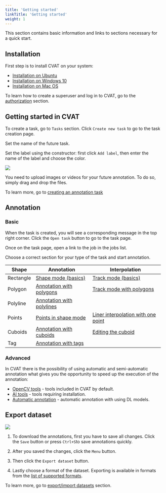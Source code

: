 ```yaml
---
title: 'Getting started'
linkTitle: 'Getting started'
weight: 1
---
```


This section contains basic information and links to sections necessary for a quick start.

## Installation

First step is to install CVAT on your system:

- [Installation on Ubuntu](/docs/administration/basics/installation/#ubuntu-1804-x86_64amd64)
- [Installation on Windows 10](/docs/administration/basics/installation/#windows-10)
- [Installation on Mac OS](/docs/administration/basics/installation/#mac-os-mojave)

To learn how to create a superuser and log in to CVAT,
go to the [authorization](/docs/manual/basics/authorization/) section.

## Getting started in CVAT

To create a task, go to `Tasks` section. Click `Create new task` to go to the task creation page.

Set the name of the future task.

Set the label using the constructor: first click `Add label`, then enter the name of the label and choose the color.

![](/images/create_a_new_task.gif)

You need to upload images or videos for your future annotation. To do so, simply drag and drop the files.

To learn more, go to [creating an annotation task](/docs/manual/basics/creating_an_annotation_task/)

## Annotation

### Basic

When the task is created, you will see a corresponding message in the top right corner.
Click the `Open task` button to go to the task page.

Once on the task page, open a link to the job in the jobs list.

Choose a correct section for your type of the task and start annotation.

| Shape     | Annotation                                                                                 | Interpolation                                                                                                          |
| --------- | ------------------------------------------------------------------------------------------ | ---------------------------------------------------------------------------------------------------------------------- |
| Rectangle | [Shape mode (basics)](/docs/manual/basics/shape-mode-basics/)                              | [Track mode (basics)](/docs/manual/basics/track-mode-basics/)                                                          |
| Polygon   | [Annotation with polygons](/docs/manual/advanced/annotation-with-polygons/)                | [Track mode with polygons](/docs/manual/advanced/annotation-with-polygons/track-mode-with-polygons/)                   |
| Polyline  | [Annotation with polylines](/docs/manual/advanced/annotation-with-polylines/)              |                                                                                                                        |
| Points    | [Points in shape mode](/docs/manual/advanced/annotation-with-points/points-in-shape-mode/) | [Liner interpolation with one point](/docs/manual/advanced/annotation-with-points/liner-interpolation-with-one-point/) |
| Cuboids   | [Annotation with cuboids](/docs/manual/advanced/annotation-with-cuboids/)                  | [Editing the cuboid](/docs/manual/advanced/annotation-with-cuboids/editing-the-cuboid/)                                |
| Tag       | [Annotation with tags](/docs/manual/advanced/annotation-with-tags/)                        |                                                                                                                        |

### Advanced

In CVAT there is the possibility of using automatic and semi-automatic annotation what gives
you the opportunity to speed up the execution of the annotation:

- [OpenCV tools](/docs/manual/advanced/opencv-tools/) - tools included in CVAT by default.
- [AI tools](/docs/manual/advanced/ai-tools/) - tools requiring installation.
- [Automatic annotation](/docs/manual/advanced/automatic-annotation/) - automatic annotation with using DL models.

## Export dataset

![](/images/image028.jpg)

1. To download the annotations, first you have to save all changes.
   Click the `Save` button or press `Ctrl+S`to save annotations quickly.

1. After you saved the changes, click the `Menu` button.

1. Then click the `Export dataset` button.

1. Lastly choose a format of the dataset.
   Exporting is available in formats from the [list of supported formats](/docs/manual/advanced/formats/).

To learn more, go to [export/import datasets](/docs/manual/advanced/export-import-datasets/) section.
